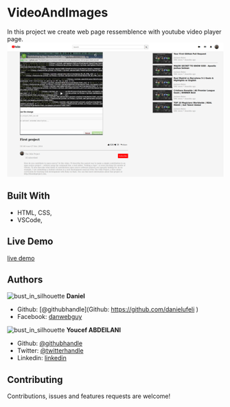 # VideoAndImages
In this project we create web page ressemblence with youtube video player page.
![screenshot](assets/screenshot.png)
## Built With

-   HTML, CSS,
-   VSCode,
## Live Demo
[live demo](https://raw.githack.com/ABDELLANI-Youcef/VideoAndImages/ft-video-images/index.html)
## Authors

![bust_in_silhouette](https://github.githubassets.com/images/icons/emoji/unicode/1f464.png) **Daniel**

-   Github: [@githubhandle](Github: https://github.com/danielufeli )
-   Facebook: [danwebguy](facebook.com/danwebguy )


![bust_in_silhouette](https://github.githubassets.com/images/icons/emoji/unicode/1f464.png) **Youcef ABDElLANI**

-   Github: [@githubhandle](https://github.com/ABDELLANI-Youcef)
-   Twitter: [@twitterhandle](@YoucefAbdellani)
-   Linkedin: [linkedin](https://linkedin.com/youcef-abdellani-b79361124)

## Contributing
Contributions, issues and features requests are welcome!   
